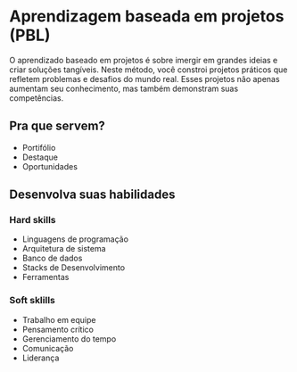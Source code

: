 # Aprendizagem baseada em projetos (PBL)

O aprendizado baseado em projetos é sobre imergir em grandes ideias e criar soluções tangíveis. Neste método, você constroi projetos práticos que refletem problemas e desafios do mundo real. Esses projetos não apenas aumentam seu conhecimento, mas também demonstram suas competências.

## Pra que servem?

- Portifólio
- Destaque
- Oportunidades

## Desenvolva suas habilidades

### Hard skills

- Linguagens de programação
- Arquitetura de sistema
- Banco de dados
- Stacks de Desenvolvimento
- Ferramentas

### Soft sklills

- Trabalho em equipe
- Pensamento crítico
- Gerenciamento do tempo
- Comunicação
- Liderança
